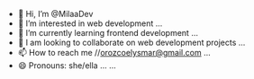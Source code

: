 - 👋 Hi, I’m @MilaaDev
- 👀 I’m interested in web development ...
- 🌱 I’m currently learning frontend development ...
- 💞️ I am looking to collaborate on web development projects ...
- 📫 How to reach me //orozcoelysmar@gmail.com ...
- 😄 Pronouns: she/ella ...
  ...

<!---
MilaaDev/MilaaDev is a ✨ special ✨ repository because its `README.md` (this file) appears on your GitHub profile.
You can click the Preview link to take a look at your changes.
--->
